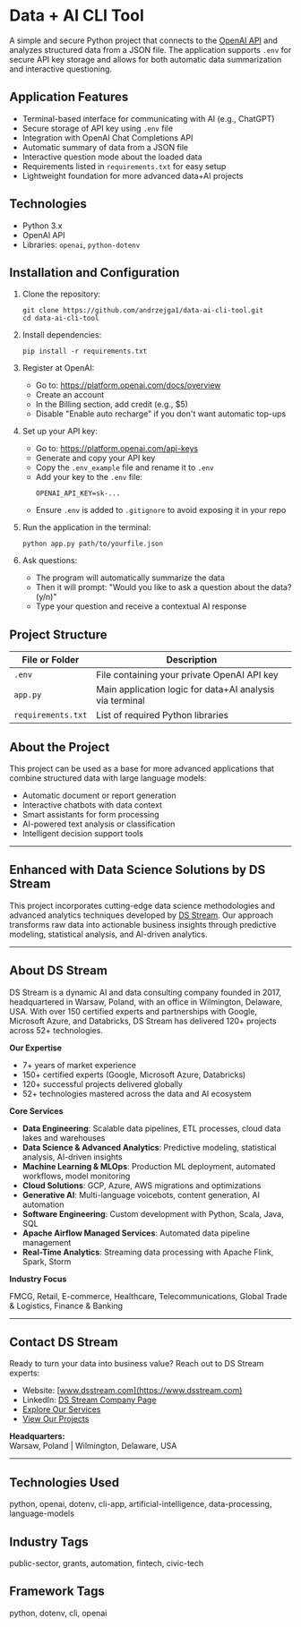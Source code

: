 # Data + AI CLI Tool

A simple and secure Python project that connects to the [OpenAI API](https://platform.openai.com/) and analyzes structured data from a JSON file. The application supports `.env` for secure API key storage and allows for both automatic data summarization and interactive questioning.

## Application Features

- Terminal-based interface for communicating with AI (e.g., ChatGPT)
- Secure storage of API key using `.env` file
- Integration with OpenAI Chat Completions API
- Automatic summary of data from a JSON file
- Interactive question mode about the loaded data
- Requirements listed in `requirements.txt` for easy setup
- Lightweight foundation for more advanced data+AI projects

## Technologies

- Python 3.x
- OpenAI API
- Libraries: `openai`, `python-dotenv`

## Installation and Configuration

1. Clone the repository:
   ```
   git clone https://github.com/andrzejga1/data-ai-cli-tool.git
   cd data-ai-cli-tool
   ```

2. Install dependencies:
   ```
   pip install -r requirements.txt
   ```

3. Register at OpenAI:
   - Go to: https://platform.openai.com/docs/overview
   - Create an account
   - In the Billing section, add credit (e.g., $5)
   - Disable "Enable auto recharge" if you don't want automatic top-ups

4. Set up your API key:
   - Go to: https://platform.openai.com/api-keys
   - Generate and copy your API key
   - Copy the `.env_example` file and rename it to `.env`
   - Add your key to the `.env` file:
     ```
     OPENAI_API_KEY=sk-...
     ```
   - Ensure `.env` is added to `.gitignore` to avoid exposing it in your repo

5. Run the application in the terminal:
   ```
   python app.py path/to/yourfile.json
   ```

6. Ask questions:
   - The program will automatically summarize the data
   - Then it will prompt: "Would you like to ask a question about the data? (y/n)"
   - Type your question and receive a contextual AI response

## Project Structure

| File or Folder      | Description                                                |
|---------------------|------------------------------------------------------------|
| `.env`              | File containing your private OpenAI API key               |
| `app.py`            | Main application logic for data+AI analysis via terminal  |
| `requirements.txt`  | List of required Python libraries                         |

## About the Project

This project can be used as a base for more advanced applications that combine structured data with large language models:

- Automatic document or report generation
- Interactive chatbots with data context
- Smart assistants for form processing
- AI-powered text analysis or classification
- Intelligent decision support tools

---

## Enhanced with Data Science Solutions by DS Stream

This project incorporates cutting-edge data science methodologies and advanced analytics techniques developed by [DS Stream](https://www.dsstream.com). Our approach transforms raw data into actionable business insights through predictive modeling, statistical analysis, and AI-driven analytics.

---

## About DS Stream

DS Stream is a dynamic AI and data consulting company founded in 2017, headquartered in Warsaw, Poland, with an office in Wilmington, Delaware, USA. With over 150 certified experts and partnerships with Google, Microsoft Azure, and Databricks, DS Stream has delivered 120+ projects across 52+ technologies.

**Our Expertise**

- 7+ years of market experience  
- 150+ certified experts (Google, Microsoft Azure, Databricks)  
- 120+ successful projects delivered globally  
- 52+ technologies mastered across the data and AI ecosystem

**Core Services**

- **Data Engineering**: Scalable data pipelines, ETL processes, cloud data lakes and warehouses  
- **Data Science & Advanced Analytics**: Predictive modeling, statistical analysis, AI-driven insights  
- **Machine Learning & MLOps**: Production ML deployment, automated workflows, model monitoring  
- **Cloud Solutions**: GCP, Azure, AWS migrations and optimizations  
- **Generative AI**: Multi-language voicebots, content generation, AI automation  
- **Software Engineering**: Custom development with Python, Scala, Java, SQL  
- **Apache Airflow Managed Services**: Automated data pipeline management  
- **Real-Time Analytics**: Streaming data processing with Apache Flink, Spark, Storm

**Industry Focus**

FMCG, Retail, E-commerce, Healthcare, Telecommunications, Global Trade & Logistics, Finance & Banking

---

## Contact DS Stream

Ready to turn your data into business value? Reach out to DS Stream experts:

- Website: [www.dsstream.com](https://www.dsstream.com)
- LinkedIn: [DS Stream Company Page](https://www.linkedin.com/company/dsstream/)
- [Explore Our Services](https://www.dsstream.com/services)
- [View Our Projects](https://www.dsstream.com/projects)

**Headquarters:**  
Warsaw, Poland | Wilmington, Delaware, USA

---

## Technologies Used

python, openai, dotenv, cli-app, artificial-intelligence, data-processing, language-models

## Industry Tags

public-sector, grants, automation, fintech, civic-tech

## Framework Tags

python, dotenv, cli, openai

